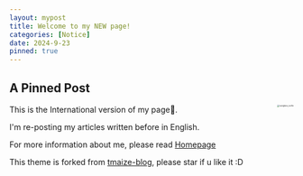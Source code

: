 ```yaml
---
layout: mypost
title: Welcome to my NEW page! 
categories: [Notice]
date: 2024-9-23
pinned: true
---
```


## A Pinned Post
<div style="float: right; margin-left: 20px; margin-bottom: 20px;">
  <img src="https://s1.imagehub.cc/images/2024/12/03/d1ec8964dd2e3b018fd8bae7446af2a1.th.jpg" alt="sunglass_turtle" style="zoom:25%;" />
</div>
This is the International version of my page👏. 

I'm re-posting my articles written before in English.



For more information about me, please read [Homepage](https://f1yingct.github.io/pages/home.html)



This theme is forked from [tmaize-blog](https://github.com/TMaize/tmaize-blog), please star if u like it :D





